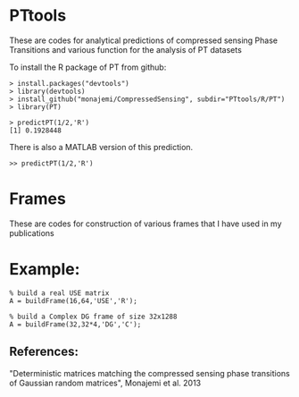 # PTtools
These are codes for analytical predictions of compressed sensing Phase Transitions and various function for the analysis of PT datasets

To install the R package of PT from github:
```
> install.packages("devtools")
> library(devtools)
> install_github("monajemi/CompressedSensing", subdir="PTtools/R/PT")
> library(PT)

> predictPT(1/2,'R')
[1] 0.1928448
```

There is also a MATLAB version of this prediction.

```
>> predictPT(1/2,'R')
```


# Frames
These are codes for construction of various frames that I have used in my publications 

# Example: 
```
% build a real USE matrix
A = buildFrame(16,64,'USE','R');

% build a Complex DG frame of size 32x1288
A = buildFrame(32,32*4,'DG','C');
```


## References: 

"Deterministic matrices matching the compressed sensing phase transitions of Gaussian random matrices", Monajemi et al. 2013
